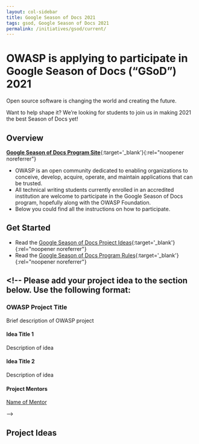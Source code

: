 ```yaml
---
layout: col-sidebar
title: Google Season of Docs 2021
tags: gsod, Google Season of Docs 2021
permalink: /initiatives/gsod/current/
---
```


# OWASP is applying to participate in Google Season of Docs (“GSoD”) 2021

Open source software is changing the world and creating the future.

Want to help shape it? We’re looking for students to join us in making
2021 the best Season of Docs yet!

## Overview

[**Google Season of Docs Program Site**](https://developers.google.com/season-of-docs/){:target='\_blank'}{:rel="noopener noreferrer"}

- OWASP is an open community dedicated to enabling organizations to
  conceive, develop, acquire, operate, and maintain applications that
  can be trusted.
- All technical writing students currently enrolled in an accredited institution are
  welcome to participate in the Google Season of Docs program,
  hopefully along with the OWASP Foundation.
- Below you could find all the instructions on how to participate.

## Get Started

- Read the [Google Season of Docs Project Ideas](https://developers.google.com/season-of-docs/docs/project-ideas){:target='\_blank'}{:rel="noopener noreferrer"}
- Read the [Google Season of Docs Program Rules](https://developers.google.com/season-of-docs/terms/program-rules){:target='\_blank'}{:rel="noopener noreferrer"}

## <!-- Please add your project idea to the section below. Use the following format:

### OWASP Project Title

Brief description of OWASP project

#### Idea Title 1

Description of idea

#### Idea Title 2

Description of idea

#### Project Mentors

[Name of Mentor](mailto:email_address)

-->

## Project Ideas
